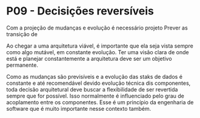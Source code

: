 # P09 - Decisições reversíveis
Com a projeção de mudanças e evolução é necessário projeto 
Prever as transição de 

Ao chegar a uma arquitetura viável, é importante que ela seja vista sempre como algo mutável, em constante evolução. Ter uma visão clara de onde está e planejar constantemente a arquitetura deve ser um objetivo permanente.

Como as mudanças são previsíveis e a evolução das staks de dados é constante e até recomendável devido evolução técnica dis componentes, toda decisão arquitetural deve buscar a flexibilidade de ser revertida sempre que for possível. Isso normalmente é influenciado pelo grau de acoplamento entre os componentes. Esse é um princípio da engenharia de software que é muito importante nesse contexto também. 

